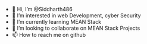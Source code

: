- 👋 Hi, I’m @Siddharth486
- 👀 I’m interested in web Development, cyber Security
- 🌱 I’m currently learning MEAN Stack
- 💞️ I’m looking to collaborate on MEAN Stack Projects
- 📫 How to reach me on github 


<!---
Siddharth486/Siddharth486 is a ✨ special ✨ repository because its `README.md` (this file) appears on your GitHub profile.
You can click the Preview link to take a look at your changes.
--->
